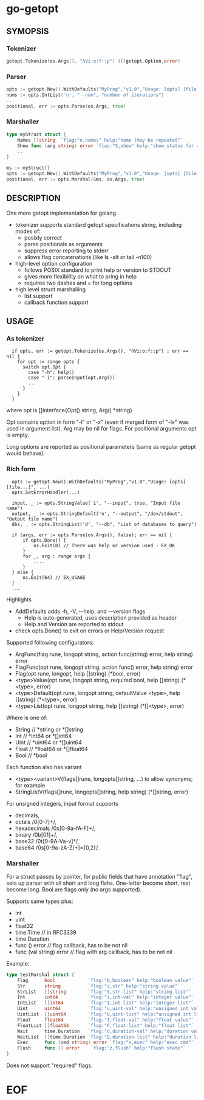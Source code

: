 # go-getopt
## SYMOPSIS

### Tokenizer

```go
getopt.Tokenize(os.Args(), "hVi:o:f::p") ([]getopt.Option,error)
```

### Parser

```go
opts := getopt.New().WithDefaults("MyProg","v1.0","Usage: [opts] [file...]", ...)
nums := opts.IntList('n', "--num", "number of iterations")
...
positional, err := opts.Parse(os.Args, true)
```
### Marshaller

```go
type myStruct struct {
    Names []string  `flag:"n,names" help:"name (may be repeated"`
    Show func (arg string) error `flas:"S,show" help:"show status for arg"`
    ...
}

ms := myStruct{}
opts := getopt.New().WithDefaults("MyProg","v1.0","Usage: [opts] [file...]", ...)
positional, err := opts.Marshal(&ms, os.Args, true)
```

## DESCRIPTION

One more getopt implementation for golang.

- tokenizer supports standard getopt specifications string, including modes of:
  - posixly correct
  - parse positionals as arguments
  - suppress error reporting to stderr
  - allows flag concatenations (like ls -alt or tail -n100)
- high-level option configuration 
  - follows POSIX standard to print help or version to STDOUT
  - gives more flexibility on what to pring in help
  - requires two dashes and = for long options 
- high level struct marshalling
  - list support
  - callback function support

## USAGE

### As tokenizer

````
  if opts, err := getopt.Tokenize(os.Args(), "hVi:o:f::p") ; err == nil {
    for opt := range opts {
      switch opt.Opt {
        case "-h": help()
        case "-i": parseInpot(opt.Arg())
        ...
      }
    }
  }
````

where opt is []interface{Opt() string, Arg() *string}

Opt contains option in form "-l" or "-x" (even if merged form of "-lx" 
was used in argument list).  Arg may be nil for flags.  For positional
arguments opt is empty.  

Long options are reported as positional parameters
(same as regular getopt would behave).

### Rich form

````
  opts := getopt.New().WithDefaults("MyProg","v1.0","Usage: [opts] [file...]", ...)
  opts.SetErrorHandler(...)
  
  input, _ := opts.StringValue('i', "--input", true, "Input file name")
  output, _ := opts.StringDefault('o', "--output", "/dev/stdout", "Output file name")
  dbs, _ := opts.StringList('d', "--db", "List of databases to query")
  
  if (args, err := opts.Parse(os.Args(), false); err == nil {
      if opts.Done() {
          os.Exit(0) // There was help or version used - EX_OK
      }
      for _, arg : range args {
          ....
      }
  } else {
      os.Exit(64) // EX_USAGE
  }
  ...
````

Highlights
- AddDefaults adds -h, -V, --help, and --version flags
  - Help is auto-generated, uses description provided as header
  - Help and Version are reported to stdout
- check opts.Done() to exit on errors or Help/Version request

Supported following configurators: 
 - ArgFunc(flag rune, longopt string, action func(string) error, help string) error 
 - FlagFunc(opt rune, longopt string, action func() error, help string) error
 - Flag(opt rune, longopt, help []string) (*bool, error)
 - &lt;type>Value(opt rune, longopt string, required bool, help []string) (*&lt;type>, error)
 - &lt;type>Default(opt rune, longopt string, defaultValue &lt;type>, help []string) (*&lt;type>, error)
 - &lt;type>List(opt rune, longopt string, help []string) (*[]&lt;type>, error)

Where <type> is one of:
  - String  // *string or *[]string
  - Int     // *int64 or *[]int64
  - Uint    // *uint64 or *[]uint64
  - Float   // *float64 or *[]float64
  - Bool    // *bool 
  
Each function also has variant 
  - &lt;type>&lt;variant>V(flags[]rune, longopts[]string, ...)
to allow synonyms; for example
  - StringListV(flags[]rune, longopts[]string, help string) (*[]string, error)

For unsigned integers, input format supports 
 - decimals, 
 - octals /0[0-7]+/, 
 - hexadecimals /0x[0-9a-fA-F]+/, 
 - binary /0b[01]+/, 
 - base32 /0t[0-9A-Va-v]*/,
 - base64 /0s[0-9a-zA-Z/+]={0,2}/.


### Marshaller

For a struct passes by pointer, for public fields that have annotation "flag",
sets up parser with all short and long flahs.  One-letter become short, rest
become long. Bool are flags only (no args supported).

Supports same types plus:
  - int
  - uint
  - float32
  - time.Time // in RFC3339
  - time.Duration
  - func () error // flag callback, has to be not nil
  - func (val string) error // flag with arg callback, has to be not nil

Example:

```go
type testMarshal struct {
    Flag      bool            `flag:"b,boolean" help:"boolean value"`
    Str       string          `flag:"s,str" help:"string value"`
    StrList   []string        `flag:"S,str-list" help:"string list"`
    Int       int64           `flag:"i,int-val" help:"integer value"`
    IntList   []int64         `flag:"I,int-list" help:"integer list"`
    Uint      uint64          `flag:"u,uint-val" help:"unsigned int value"`
    UintList  []uint64        `flag:"U,uint-list" help:"unsigned int list"`
    Float     float64         `flag:"f,float-val" help:"float value"`
    FloatList []float64       `flag:"F,float-list" help:"float list"`
    Wait      time.Duration   `flag:"d,duration-val" help:"duration value"`
    WaitList  []time.Duration `flag:"D,duration-list" help:"duration list"`
    Exec      func (cmd string) error `flag:"x,exec" help:"exec cmd"`
    Flush     func () error    `flag:"z,flush" help:"flush state"`
}
```

Does not support "required" flags.

# EOF
